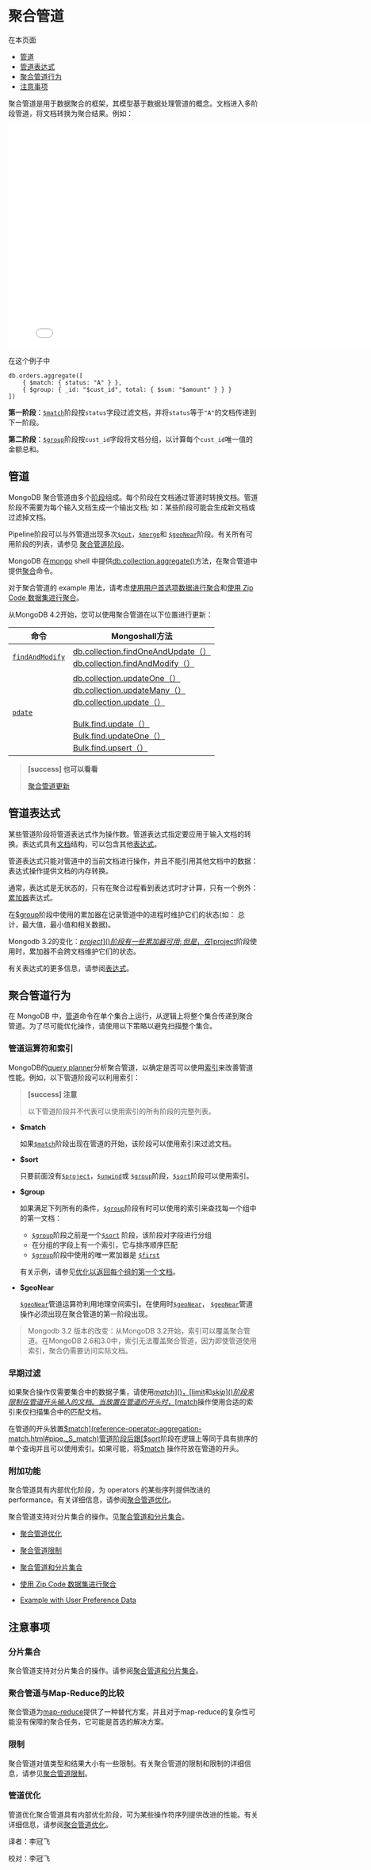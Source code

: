 # [ ](#)聚合管道
[]()

在本页面

*   [管道](#pipeline)
*   [管道表达式](#pipeline-expressions)
*   [聚合管道行为](#aggregation-pipeline-behavior)
*   [注意事项 ](#considerations)

聚合管道是用于数据聚合的框架，其模型基于数据处理管道的概念。文档进入多阶段管道，将文档转换为聚合结果。例如：

<iframe 
    height=450 
    width=800 
    src="../../img/docs/Aggregation/agg-pipeline.mp4" 
    frameborder=0 
    allowfullscreen>
</iframe>

在这个例子中

```
db.orders.aggregate([
    { $match: { status: "A" } },
    { $group: { _id: "$cust_id", total: { $sum: "$amount" } } }
])
```

**第一阶段**：[`$match`]()阶段按`status`字段过滤文档，并将`status`等于`"A"`的文档传递到下一阶段。

**第二阶段**：[`$group`]()阶段按`cust_id`字段将文档分组，以计算每个`cust_id`唯一值的金额总和。

[]()

[]()

## <span id="pipeline">管道</span>

MongoDB 聚合管道由多个[阶段](../Reference/Operators/Aggregation-Pipeline-Stages.md)组成。每个阶段在文档通过管道时转换文档。管道阶段不需要为每个输入文档生成一个输出文档; 如：某些阶段可能会生成新文档或过滤掉文档。

Pipeline阶段可以与外管道出现多次[`$out`]()，[`$merge`]()和 [`$geoNear`]()阶段。有关所有可用阶段的列表，请参见 [聚合管道阶段]()。

MongoDB 在[mongo](../docs/Reference/MongoDB-Package-Components/mongo.md) shell 中提供[db.collection.aggregate()](../Reference/mongo-Shell-Methods/Collection-Methods/db-collection-aggregate.md)方法，在聚合管道中提供[聚合](../docs/Reference/Database-Commands/Aggregation-Commands.md)命令。

对于聚合管道的 example 用法，请考虑[使用用户首选项数据进行聚合](Aggregation-Pipeline/Example-with-User-Preference-Data.md)和[使用 Zip Code 数据集进行聚合](Aggregation-Pipeline/Example-with-ZIP-Code-Data.md)。

从MongoDB 4.2开始，您可以使用聚合管道在以下位置进行更新：

| 命令                | Mongoshall方法                                               |
| ------------------- | ------------------------------------------------------------ |
| [`findAndModify`]() | [db.collection.findOneAndUpdate（）]()<br />[db.collection.findAndModify（）]() |
| [`pdate`]()         | [db.collection.updateOne（）]()<br />[db.collection.updateMany（）]()<br />[db.collection.update（）]()<br /><br />[Bulk.find.update（）]()<br />[Bulk.find.updateOne（）]()<br />[Bulk.find.upsert（）]() |

> **[success] 也可以看看**
>
> [聚合管道更新]()

[]()

[]()

## <span id="pipeline-expressions">管道表达式</span>

某些管道阶段将管道表达式作为操作数。管道表达式指定要应用于输入文档的转换。表达式具有[文档](../Introduction-to-MongoDB/Documents.md)结构，可以包含其他[表达式](Aggregation-Reference/Aggregation-Pipeline-Quick-Reference.md)。

管道表达式只能对管道中的当前文档进行操作，并且不能引用其他文档中的数据：表达式操作提供文档的内存转换。

通常，表达式是无状态的，只有在聚合过程看到表达式时才计算，只有一个例外：[累加器](Aggregation-Reference/Aggregation-Pipeline-Quick-Reference.md)表达式。

在[$group]()阶段中使用的累加器在记录管道中的进程时维护它们的状态(如： 总计，最大值，最小值和相关数据)。

Mongodb 3.2的变化：[$project]()阶段有一些累加器可用;但是，在[$project]()阶段使用时，累加器不会跨文档维护它们的状态。

有关表达式的更多信息，请参阅[表达式](Aggregation-Reference/Aggregation-Pipeline-Quick-Reference.md)。

[]()

[]()

## <span id="aggregation-pipeline-behavior">聚合管道行为</span>

在 MongoDB 中，[管道]()命令在单个集合上运行，从逻辑上将整个集合传递到聚合管道。为了尽可能优化操作，请使用以下策略以避免扫描整个集合。

[]()

[]()

### 管道运算符和索引

MongoDB的[query planner]()分析聚合管道，以确定是否可以使用[索引](https://docs.mongodb.com/manual/indexes/#indexes)来改善管道性能。例如，以下管道阶段可以利用索引：

> **[success] 注意**
>
> 以下管道阶段并不代表可以使用索引的所有阶段的完整列表。

* **$match**

  如果[`$match`]()阶段出现在管道的开始，该阶段可以使用索引来过滤文档。

* **$sort**

  只要前面没有[`$project`]()，[`$unwind`]()或 [`$group`]()阶段，[`$sort`]()阶段可以使用索引。

* **$group**

  如果满足下列所有的条件，[`$group`]()阶段有时可以使用的索引来查找每一个组中的第一文档：

  * [`$group`]()阶段之前是一个[`$sort`]() 阶段，该阶段对字段进行分组
  * 在分组的字段上有一个索引，它与排序顺序匹配
  * [`$group`]()阶段中使用的唯一累加器是 [`$first`]()

  有关示例，请参见[优化以返回每个组的第一个文档]()。

* **$geoNear**

  [`$geoNear`]()管道运算符利用地理空间索引。在使用时[`$geoNear`]()， [`$geoNear`]()管道操作必须出现在聚合管道的第一阶段出现。

> Mongodb 3.2 版本的改变：从MongoDB 3.2开始，索引可以覆盖聚合管道。在MongoDB 2.6和3.0中，索引无法覆盖聚合管道，因为即使管道使用索引，聚合仍需要访问实际文档。

[]()

### []()早期过滤

如果聚合操作仅需要集合中的数据子集，请使用[$match]()，[$limit]()和[$skip]()阶段来限制在管道开头输入的文档。当放置在管道的开头时，[$match]()操作使用合适的索引来仅扫描集合中的匹配文档。

在管道的开头放置[$match](reference-operator-aggregation-match.html#pipe._S_match)管道阶段后跟[$sort](reference-operator-aggregation-sort.html#pipe._S_sort)阶段在逻辑上等同于具有排序的单个查询并且可以使用索引。如果可能，将[$match](reference-operator-aggregation-match.html#pipe._S_match) 操作符放在管道的开头。

[]()

### 附加功能
聚合管道具有内部优化阶段，为 operators 的某些序列提供改进的 performance。有关详细信息，请参阅[聚合管道优化](Aggregation-Pipeline/Aggregation-Pipeline-Optimization.md)。

聚合管道支持对分片集合的操作。见[聚合管道和分片集合](Aggregation-Pipeline/Aggregation-Pipeline-and-Sharded-Collections.md)。

*   [聚合管道优化](Aggregation-Pipeline/Aggregation-Pipeline-Optimization.md)

*   [聚合管道限制](Aggregation-Pipeline/Aggregation-Pipeline-Limits.md)

*   [聚合管道和分片集合](Aggregation-Pipeline/Aggregation-Pipeline-and-Sharded-Collections.md)

*   [使用 Zip Code 数据集进行聚合](Aggregation-Pipeline/Example-with-ZIP-Code-Data.md)

*   [Example with User Preference Data](Aggregation-Pipeline/Example-with-User-Preference-Data.md)

## <span id="considerations">注意事项</span>
### 分片集合
聚合管道支持对分片集合的操作。请参阅[聚合管道和分片集合](Aggregation-Pipeline/Aggregation-Pipeline-and-Sharded-Collections.md)。  
### 聚合管道与Map-Reduce的比较
聚合管道为[map-reduce]()提供了一种替代方案，并且对于map-reduce的复杂性可能没有保障的聚合任务，它可能是首选的解决方案。
### 限制
聚合管道对值类型和结果大小有一些限制。有关聚合管道的限制和限制的详细信息，请参见[聚合管道限制](Aggregation-Pipeline/Aggregation-Pipeline-Limits.md)。

### 管道优化

管道优化聚合管道具有内部优化阶段，可为某些操作符序列提供改进的性能。有关详细信息，请参阅[聚合管道优化](Aggregation-Pipeline/Aggregation-Pipeline-Optimization.md)。



译者：李冠飞

校对：李冠飞